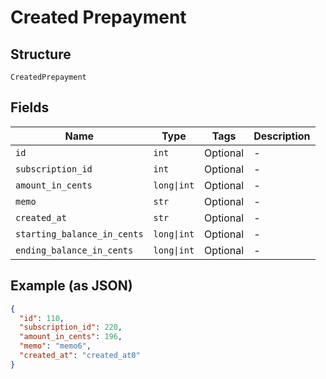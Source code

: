
# Created Prepayment

## Structure

`CreatedPrepayment`

## Fields

| Name | Type | Tags | Description |
|  --- | --- | --- | --- |
| `id` | `int` | Optional | - |
| `subscription_id` | `int` | Optional | - |
| `amount_in_cents` | `long\|int` | Optional | - |
| `memo` | `str` | Optional | - |
| `created_at` | `str` | Optional | - |
| `starting_balance_in_cents` | `long\|int` | Optional | - |
| `ending_balance_in_cents` | `long\|int` | Optional | - |

## Example (as JSON)

```json
{
  "id": 110,
  "subscription_id": 220,
  "amount_in_cents": 196,
  "memo": "memo6",
  "created_at": "created_at0"
}
```

